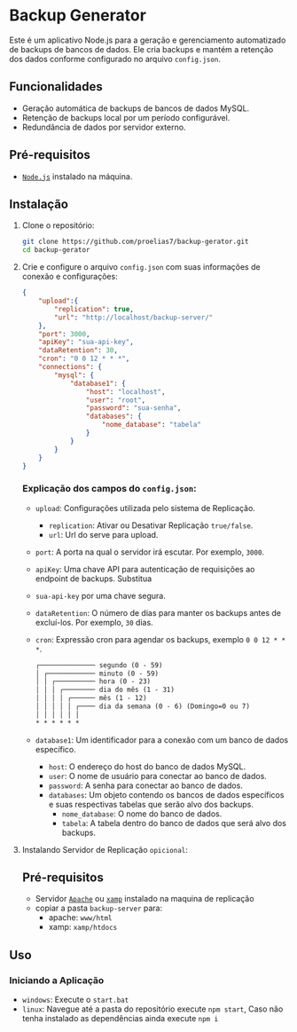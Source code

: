 # Backup Generator

Este é um aplicativo Node.js para a geração e gerenciamento automatizado de backups de bancos de dados. Ele cria backups e mantém a retenção dos dados conforme configurado no arquivo `config.json`.

## Funcionalidades

- Geração automática de backups de bancos de dados MySQL.
- Retenção de backups local por um período configurável.
- Redundância de dados por servidor externo.

## Pré-requisitos

- [`Node.js`](https://nodejs.org/en/download/prebuilt-installer) instalado na máquina.

## Instalação

1. Clone o repositório:

    ```sh
    git clone https://github.com/proelias7/backup-gerator.git
    cd backup-gerator
    ```

2. Crie e configure o arquivo `config.json` com suas informações de conexão e configurações:

    ```json
    {
        "upload":{
            "replication": true,
            "url": "http://localhost/backup-server/"
        },
        "port": 3000,
        "apiKey": "sua-api-key",
        "dataRetention": 30,
        "cron": "0 0 12 * * *",
        "connections": {
            "mysql": {
                "database1": {
                    "host": "localhost",
                    "user": "root",
                    "password": "sua-senha",
                    "databases": {
                        "nome_database": "tabela"
                    }
                }
            }
        }
    }
    ```
    ### Explicação dos campos do `config.json`:

    - `upload`: Configurações utilizada pelo sistema de Replicação.
        - `replication`: Ativar ou Desativar Replicação `true/false`.
        - `url`: Url do serve para upload.
    - `port`: A porta na qual o servidor irá escutar. Por exemplo, `3000`.
    - `apiKey`: Uma chave API para autenticação de requisições ao endpoint de backups. Substitua 
    - `sua-api-key` por uma chave segura.
    - `dataRetention`: O número de dias para manter os backups antes de excluí-los. Por exemplo, `30` dias.
    - `cron`: Expressão cron para agendar os backups, exemplo `0 0 12 * * *`.
        ```md
        ┌────────────── segundo (0 - 59)
        │ ┌──────────── minuto (0 - 59)
        │ │ ┌────────── hora (0 - 23)
        │ │ │ ┌──────── dia do mês (1 - 31)
        │ │ │ │ ┌────── mês (1 - 12)
        │ │ │ │ │ ┌──── dia da semana (0 - 6) (Domingo=0 ou 7)
        │ │ │ │ │ │
        * * * * * *
        ```

    - `database1`: Um identificador para a conexão com um banco de dados específico.
        - `host`: O endereço do host do banco de dados MySQL.
        - `user`: O nome de usuário para conectar ao banco de dados.
        - `password`: A senha para conectar ao banco de dados.
        - `databases`: Um objeto contendo os bancos de dados específicos e suas respectivas tabelas que serão alvo dos backups.
            - `nome_database`: O nome do banco de dados.
            - `tabela`: A tabela dentro do banco de dados que será alvo dos backups.

3. Instalando Servidor de Replicação `opicional`:
    ## Pré-requisitos
    - Servidor [`Apache`](https://httpd.apache.org/download.cgi#apache24) ou [`xamp`](https://www.apachefriends.org/pt_br/index.html) instalado na maquina de replicação
    - copiar a pasta `backup-server` para:
        - apache: `www/html`
        - xamp: `xamp/htdocs`
## Uso

### Iniciando a Aplicação

- `windows`: Execute o `start.bat`
- `linux`: Navegue até a pasta do repositório execute `npm start`, Caso não tenha instalado as dependências ainda execute `npm i`